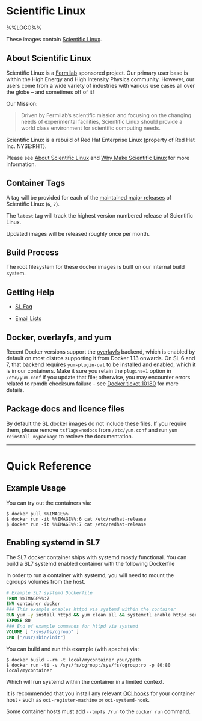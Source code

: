 # Scientific Linux

%%LOGO%%

These images contain [Scientific Linux](http://www.scientificlinux.org/).

## About Scientific Linux

Scientific Linux is a [Fermilab](http://fnal.gov/) sponsored project.  Our primary user base is within the High Energy and High Intensity Physics community.  However, our users come from a wide variety of industries with various use cases all over the globe – and sometimes off of it!

Our Mission:
> Driven by Fermilab’s scientific mission and focusing on the changing needs of experimental facilities, Scientific Linux should provide a world class environment for scientific computing needs.

Scientific Linux is a rebuild of Red Hat Enterprise Linux (property of Red Hat Inc. NYSE:RHT).

Please see [About Scientific Linux](http://www.scientificlinux.org/about/) and [Why Make Scientific Linux](http://www.scientificlinux.org/about/why-make-scientific-linux/) for more information.

## Container Tags

A tag will be provided for each of the [maintained major releases](http://www.scientificlinux.org/downloads/sl-versions/) of Scientific Linux (`6`, `7`).

The `latest` tag will track the highest version numbered release of Scientific Linux.

Updated images will be released roughly once per month.

## Build Process

The root filesystem for these docker images is built on our internal build system.

## Getting Help

* [SL Faq](https://www.scientificlinux.org/documentation/faq)

* [Email Lists](https://www.scientificlinux.org/community)

## Docker, overlayfs, and yum

Recent Docker versions support the [overlayfs](https://docs.docker.com/engine/userguide/storagedriver/overlayfs-driver/) backend, which is enabled by default on most distros supporting it from Docker 1.13 onwards. On SL 6 and 7, that backend requires `yum-plugin-ovl` to be installed and enabled, which it is in our containers. Make it sure you retain the `plugins=1` option in `/etc/yum.conf` if you update that file; otherwise, you may encounter errors related to rpmdb checksum failure - see [Docker ticket 10180](https://github.com/docker/docker/issues/10180) for more details.

## Package docs and licence files

By default the SL docker images do not include these files.  If you require them, please remove `tsflags=nodocs` from `/etc/yum.conf` and run `yum reinstall mypackage` to recieve the documentation.

---
# Quick Reference

## Example Usage
You can try out the containers via:

```console
$ docker pull %%IMAGE%%
$ docker run -it %%IMAGE%%:6 cat /etc/redhat-release
$ docker run -it %%IMAGE%%:7 cat /etc/redhat-release
```

## Enabling systemd in SL7
The SL7 docker container ships with systemd mostly functional.  You can build a SL7 systemd enabled container with the following Dockerfile

In order to run a container with systemd, you will need to mount the cgroups volumes from the host.

```Dockerfile
# Example SL7 systemd Dockerfile
FROM %%IMAGE%%:7
ENV container docker
### This example enables httpd via systemd within the container
RUN yum -y install httpd && yum clean all && systemctl enable httpd.service
EXPOSE 80
### End of example commands for httpd via systemd
VOLUME [ "/sys/fs/cgroup" ]
CMD ["/usr/sbin/init"]
```

You can build and run this example (with apache) via:
```console
$ docker build --rm -t local/mycontainer your/path
$ docker run -ti -v /sys/fs/cgroup:/sys/fs/cgroup:ro -p 80:80 local/mycontainer
```
Which will run systemd within the container in a limited context.

It is recommended that you install any relevant [OCI hooks](https://www.opencontainers.org/) for your container host - such as `oci-register-machine` or `oci-systemd-hook`.

Some container hosts must add `--tmpfs /run` to the `docker run` command.

